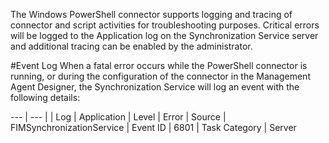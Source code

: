 The Windows PowerShell connector supports logging and tracing of connector and script activities for troubleshooting purposes.
Critical errors will be logged to the Application log on the Synchronization Service server and additional tracing can be enabled by the administrator. 

#Event Log
When a fatal error occurs while the PowerShell connector is running, or during the configuration of the connector in the Management Agent Designer, the Synchronization Service will log an event with the following details:

--- | --- |
| Log | Application 
| Level | Error 
| Source | FIMSynchronizationService 
| Event ID | 6801 
| Task Category | Server 
